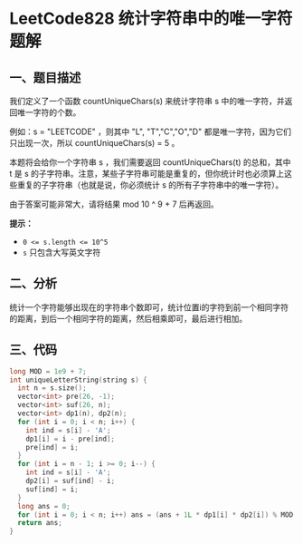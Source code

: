 # LeetCode828 统计字符串中的唯一字符 题解

## 一、题目描述

我们定义了一个函数 countUniqueChars(s) 来统计字符串 s 中的唯一字符，并返回唯一字符的个数。

例如：s = "LEETCODE" ，则其中 "L", "T","C","O","D" 都是唯一字符，因为它们只出现一次，所以 countUniqueChars(s) = 5 。

本题将会给你一个字符串 s ，我们需要返回 countUniqueChars(t) 的总和，其中 t 是 s 的子字符串。注意，某些子字符串可能是重复的，但你统计时也必须算上这些重复的子字符串（也就是说，你必须统计 s 的所有子字符串中的唯一字符）。

由于答案可能非常大，请将结果 mod 10 ^ 9 + 7 后再返回。

**提示：**

- `0 <= s.length <= 10^5`
- `s` 只包含大写英文字符



## 二、分析

统计一个字符能够出现在的字符串个数即可，统计位置i的字符到前一个相同字符的距离，到后一个相同字符的距离，然后相乘即可，最后进行相加。



## 三、代码

```c++
long MOD = 1e9 + 7;
int uniqueLetterString(string s) {
  int n = s.size();
  vector<int> pre(26, -1);
  vector<int> suf(26, n);
  vector<int> dp1(n), dp2(n);
  for (int i = 0; i < n; i++) {
    int ind = s[i] - 'A';
    dp1[i] = i - pre[ind];
    pre[ind] = i;
  }
  for (int i = n - 1; i >= 0; i--) {
    int ind = s[i] - 'A';
    dp2[i] = suf[ind] - i;
    suf[ind] = i;
  }
  long ans = 0;
  for (int i = 0; i < n; i++) ans = (ans + 1L * dp1[i] * dp2[i]) % MOD;
  return ans;
}
```



